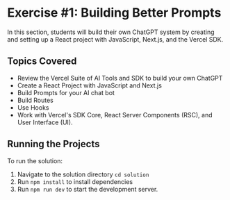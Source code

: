 # Exercise #1: Building Better Prompts

In this section, students will build their own ChatGPT system by creating and setting up a React project with JavaScript, Next.js, and the Vercel SDK.

## Topics Covered

- Review the Vercel Suite of AI Tools and SDK to build your own ChatGPT
- Create a React Project with JavaScript and Next.js
- Build Prompts for your AI chat bot
- Build Routes
- Use Hooks
- Work with Vercel's SDK Core, React Server Components (RSC), and User Interface (UI).

## Running the Projects

To run the solution:

1. Navigate to the solution directory `cd solution`
2. Run `npm install` to install dependencies
3. Run `npm run dev` to start the development server.
